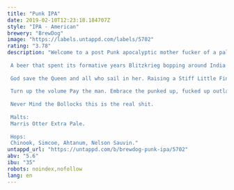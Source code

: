 ```yaml
---
title: "Punk IPA"
date: 2019-02-10T12:23:18.184707Z
style: "IPA - American"
brewery: "BrewDog"
image: "https://labels.untappd.com/labels/5702"
rating: "3.78"
description: "Welcome to a post Punk apocalyptic mother fucker of a pale ale.  A beer that spent its formative years Blitzkrieg bopping around India and the sub continent. Quintessential Empire with an anarchic twist.  God save the Queen and all who sail in her. Raising a Stiff Little Finger to IPAs that have come before and those it is yet to meet.  Turn up the volume Pay the man. Embrace the punked up, fucked up outlaw elite.  Never Mind the Bollocks this is the real shit.  Malts: Marris Otter Extra Pale.  Hops: Chinook, Simcoe, Ahtanum, Nelson Sauvin."
untappd_url: "https://untappd.com/b/brewdog-punk-ipa/5702"
abv: "5.6"
ibu: "35"
robots: noindex,nofollow
lang: en
---
```

